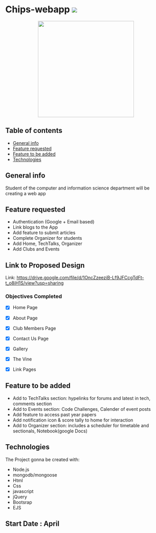 # Chips-webapp     ![](http://estruyf-github.azurewebsites.net/api/VisitorHit?user=garrettomlin&repo=github-visitors-badge&countColorcountColor&countColor=#0099ff)



<p align="center">
<img src="https://user-images.githubusercontent.com/65048014/111237264-bf9fc280-85c2-11eb-9263-d62c6fb27332.png" width="300">
</p>

## Table of contents
* [General info](#general-info)
* [Feature requested](#Feature-requested)
* [Feature to be added](#Feature-to-be-added)
* [Technologies](#technologies)


## General info
Student of the computer and information science department will be creating a web app



## Feature requested

* Authentication (Google + Email based)
* Link blogs to the App
* Add feature to submit articles
* Complete Organizer for students
* Add Home, TechTalks, Organizer
* Add Clubs and Events


## Link to Proposed Design
Link: https://drive.google.com/file/d/1OncZzeeziB-Lf9JFCcgTdFt-t_o8iH1S/view?usp=sharing



### Objectives Completed
- [x] Home Page
- [x] About Page 
- [x] Club Members Page 
- [x] Contact Us Page
- [x] Gallery
- [x] The Vine 
- [x] Link Pages



## Feature to be added

* Add to TechTalks section: hypelinks for forums and latest in tech, comments section
* Add to Events section: Code Challenges, Calender of event posts
* Add feature to access past year papers
* Add notification icon & score tally to home for interaction
* Add to Organizer section: includes a scheduler for timetable and sectionals, Notebook(google Docs)



	
## Technologies

The Project gonna be created with:
* Node.js
* mongodb/mongoose
* Html
* Css
* javascript
* jQuery
* Bootsrap 
* EJS



## Start Date : April
